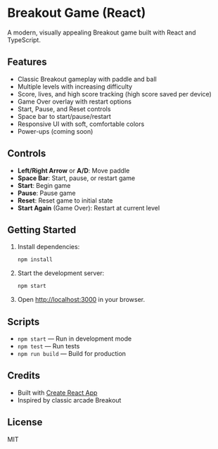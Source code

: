 # Breakout Game (React)

A modern, visually appealing Breakout game built with React and TypeScript.

## Features
- Classic Breakout gameplay with paddle and ball
- Multiple levels with increasing difficulty
- Score, lives, and high score tracking (high score saved per device)
- Game Over overlay with restart options
- Start, Pause, and Reset controls
- Space bar to start/pause/restart
- Responsive UI with soft, comfortable colors
- Power-ups (coming soon)

## Controls
- **Left/Right Arrow** or **A/D**: Move paddle
- **Space Bar**: Start, pause, or restart game
- **Start**: Begin game
- **Pause**: Pause game
- **Reset**: Reset game to initial state
- **Start Again** (Game Over): Restart at current level

## Getting Started

1. Install dependencies:
   ```bash
   npm install
   ```
2. Start the development server:
   ```bash
   npm start
   ```
3. Open [http://localhost:3000](http://localhost:3000) in your browser.

## Scripts
- `npm start` — Run in development mode
- `npm test` — Run tests
- `npm run build` — Build for production

## Credits
- Built with [Create React App](https://github.com/facebook/create-react-app)
- Inspired by classic arcade Breakout

## License
MIT
